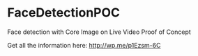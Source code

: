 FaceDetectionPOC
================

Face detection with Core Image on Live Video Proof of Concept

Get all the information here: http://wp.me/p1Ezsm-6C
